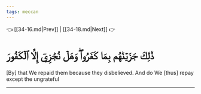 ```yaml
---
tags: meccan
---
```


👈 [[34-16.md|Prev]] | [[34-18.md|Next]] 👉

# ذَٰلِكَ جَزَيۡنَٰهُم بِمَا كَفَرُواْۖ وَهَلۡ نُجَٰزِيٓ إِلَّا ٱلۡكَفُورَ

[By] that We repaid them because they disbelieved. And do We [thus] repay except the ungrateful

---

